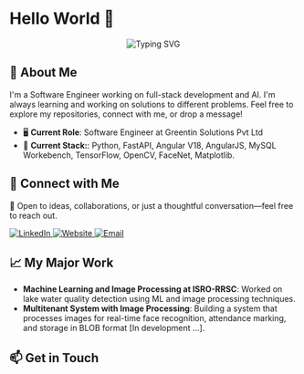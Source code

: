 # Hello World 👋
<!--
<p align="center">
  <img src="https://readme-typing-svg.demolab.com?font=Orbitron&size=20&pause=1000&color=58A6FF&center=true&lines=Hi+there!+I'm+Prithviraj+Sawant.;Software+Engineer+%7C+AI+Enthusiast+%7C+Full-Stack+Dev;Let's+build+the+future+together!" alt="Typing SVG" />
</p> -->

<p align="center">
  <img src="https://readme-typing-svg.demolab.com?font=Press+Start+2P&size=25&duration=2000&pause=800&color=FFC300&center=true&width=1500&lines=Hi+there!+I'm+Prithviraj+Sawant.;Software+Engineer+%7C+Dev;Let's+build+the+future+together!" alt="Typing SVG" />
</p>

## 🚀 About Me
I'm a Software Engineer working on full-stack development and AI. I'm always learning and working on solutions to different problems. Feel free to explore my repositories, connect with me, or drop a message!

- 🖥️ **Current Role**: Software Engineer at Greentin Solutions Pvt Ltd
- 🔧 **Current Stack:**: Python, FastAPI, Angular V18, AngularJS, MySQL Workebench, TensorFlow, OpenCV, FaceNet, Matplotlib.

## 💼 Connect with Me
🤝 Open to ideas, collaborations, or just a thoughtful conversation—feel free to reach out.

<div align="left">
  <a href="https://www.linkedin.com/in/prithvirajsawant">
    <img src="https://img.shields.io/badge/Chick%20here-blue?logo=linkedin&label=Linkedin&link=https%3A%2F%2Fprithvirajsawant.github.io%2F" alt="LinkedIn" />
  </a>
  <a href="https://prithvirajsawant.github.io/">
    <img src="https://img.shields.io/badge/build-Chick%20here-brightgreen?label=Portfolio%20&link=https%3A%2F%2Fprithvirajsawant.github.io%2F" alt="Website" />
  </a>
  <a href="mailto:prithvirajsawant15@gmail.com">
    <img src="https://img.shields.io/badge/contact-Email%20Me-blue?label=Send%20an%20Email&logo=gmail" alt="Email" />
  </a>
</div>


## 📈 My Major Work

- **Machine Learning and Image Processing at ISRO-RRSC**: Worked on lake water quality detection using ML and image processing techniques.
- **Multitenant System with Image Processing**: Building a system that processes images for real-time face recognition, attendance marking, and storage in BLOB format [In development ...].

## 📫 Get in Touch

